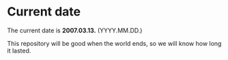 # Current date

The current date is **2007.03.13.** (YYYY.MM.DD.)

This repository will be good when the world ends, so we will know how long it lasted.